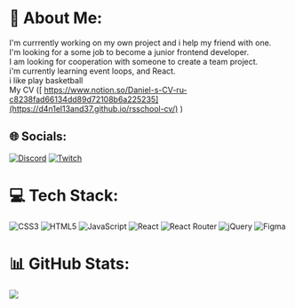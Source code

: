 # 💫 About Me:
I'm currrently working on my own project and i help my friend with one.<br>I'm looking for a some job to become a junior frontend developer.<br>I am looking for cooperation with someone to create a team project.<br>i'm currently learning event loops, and React.<br>i like play basketball<br>My CV ([ https://www.notion.so/Daniel-s-CV-ru-c8238fad66134dd89d72108b6a225235](https://d4n1el13and37.github.io/rsschool-cv/) )


## 🌐 Socials:
[![Discord](https://img.shields.io/badge/Discord-%237289DA.svg?logo=discord&logoColor=white)](https://discord.gg/https://discord.gg/VhHNmDxYaa) [![Twitch](https://img.shields.io/badge/Twitch-%239146FF.svg?logo=Twitch&logoColor=white)](https://twitch.tv/D4n1el837)

# 💻 Tech Stack:
![CSS3](https://img.shields.io/badge/css3-%231572B6.svg?style=for-the-badge&logo=css3&logoColor=white) ![HTML5](https://img.shields.io/badge/html5-%23E34F26.svg?style=for-the-badge&logo=html5&logoColor=white) ![JavaScript](https://img.shields.io/badge/javascript-%23323330.svg?style=for-the-badge&logo=javascript&logoColor=%23F7DF1E) ![React](https://img.shields.io/badge/react-%2320232a.svg?style=for-the-badge&logo=react&logoColor=%2361DAFB) ![React Router](https://img.shields.io/badge/React_Router-CA4245?style=for-the-badge&logo=react-router&logoColor=white) ![jQuery](https://img.shields.io/badge/jquery-%230769AD.svg?style=for-the-badge&logo=jquery&logoColor=white) 	![Figma](https://img.shields.io/badge/figma-%23F24E1E.svg?style=for-the-badge&logo=figma&logoColor=white)
# 📊 GitHub Stats:
![](https://github-readme-streak-stats.herokuapp.com/?user=D4n1el13and37&theme=react&hide_border=false)<br/>

